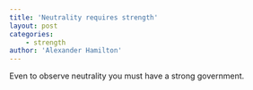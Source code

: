 ```yaml
---
title: 'Neutrality requires strength'
layout: post
categories:
    - strength
author: 'Alexander Hamilton'
---
```


Even to observe neutrality you must have a strong government.
